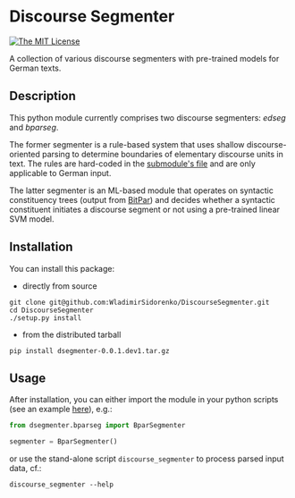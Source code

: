 # Discourse Segmenter

[![The MIT License](https://img.shields.io/dub/l/vibe-d.svg)](http://opensource.org/licenses/MIT)

A collection of various discourse segmenters with pre-trained models for German texts.

## Description

This python module currently comprises two discourse segmenters: *edseg* and *bparseg*.

The former segmenter is a rule-based system that uses shallow discourse-oriented parsing to determine boundaries of elementary discourse units in text.  The rules are hard-coded in the [submodule's file](dsegmenter/edseg/clause_segmentation.py) and are only applicable to German input.

The latter segmenter is an ML-based module that operates on syntactic constituency trees (output from [BitPar](http://www.cis.uni-muenchen.de/~schmid/tools/BitPar/)) and decides whether a syntactic constituent initiates a discourse segment or not using a pre-trained linear SVM model.

## Installation

You can install this package:

* directly from source
```shell
git clone git@github.com:WladimirSidorenko/DiscourseSegmenter.git
cd DiscourseSegmenter
./setup.py install
```

* from the distributed tarball
```shell
pip install dsegmenter-0.0.1.dev1.tar.gz
```

## Usage

After installation, you can either import the module in your python scripts (see an example [here](scripts/discourse_segmenter)), e.g.:

```python
from dsegmenter.bparseg import BparSegmenter

segmenter = BparSegmenter()
```

or use the stand-alone script `discourse_segmenter` to process parsed input data, cf.:

```shell
discourse_segmenter --help
```
